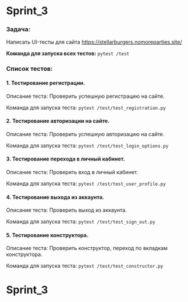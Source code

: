 # Sprint_3

### Задача:

Написать UI-тесты для сайта https://stellarburgers.nomoreparties.site/

**Команда для запуска всех тестов:** `pytest /test`

### Список тестов:
#### 1. Тестирование регистрации.

Описание теста: Проверить успешную регистрацию на сайте.

Команда для запуска теста: `pytest /test/test_registration.py`

#### 2. Тестирование авторизации на сайте.

Описание теста: Проверить успешную авторизацию на сайте.

Команда для запуска теста: `pytest /test/test_login_options.py`

#### 3. Тестирование перехода в личный кабинет.

Описание теста: Проверить вход в личный кабинет.

Команда для запуска теста: `pytest /test/test_user_profile.py`

#### 4. Тестирование выхода из аккаунта.

Описание теста: Проверить выход из аккаунта.

Команда для запуска теста: `pytest /test/test_sign_out.py`

#### 5. Тестирование конструктора.

Описание теста: Проверить конструктор, переход по вкладкам конструктора.

Команда для запуска теста: `pytest /test/test_constructor.py`

# Sprint_3
